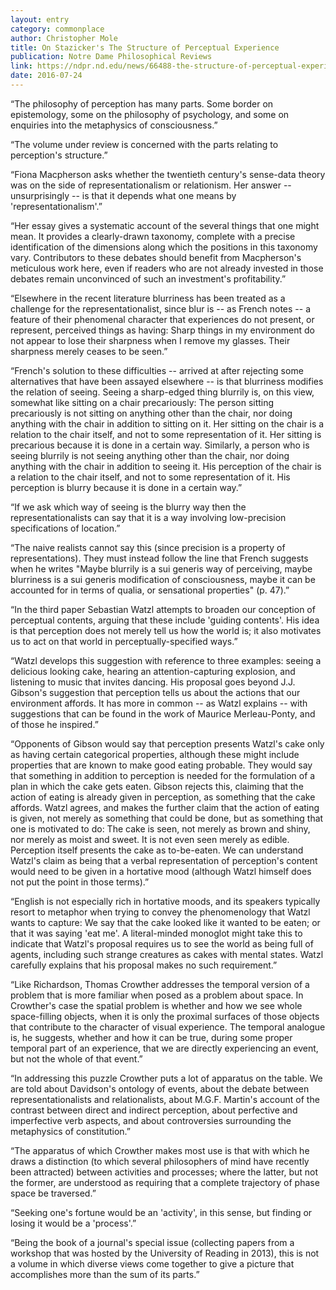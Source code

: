 ```yaml
---
layout: entry
category: commonplace
author: Christopher Mole
title: On Stazicker's The Structure of Perceptual Experience
publication: Notre Dame Philosophical Reviews
link: https://ndpr.nd.edu/news/66488-the-structure-of-perceptual-experience/
date: 2016-07-24
---
```


“The philosophy of perception has many parts. Some border on epistemology, some on the philosophy of psychology, and some on enquiries into the metaphysics of consciousness.”

“The volume under review is concerned with the parts relating to perception's structure.”

“Fiona Macpherson asks whether the twentieth century's sense-data theory was on the side of representationalism or relationism. Her answer -- unsurprisingly -- is that it depends what one means by 'representationalism'.”

“Her essay gives a systematic account of the several things that one might mean. It provides a clearly-drawn taxonomy, complete with a precise identification of the dimensions along which the positions in this taxonomy vary. Contributors to these debates should benefit from Macpherson's meticulous work here, even if readers who are not already invested in those debates remain unconvinced of such an investment's profitability.”

“Elsewhere in the recent literature blurriness has been treated as a challenge for the representationalist, since blur is -- as French notes -- a feature of their phenomenal character that experiences do not present, or represent, perceived things as having: Sharp things in my environment do not appear to lose their sharpness when I remove my glasses. Their sharpness merely ceases to be seen.”

“French's solution to these difficulties -- arrived at after rejecting some alternatives that have been assayed elsewhere -- is that blurriness modifies the relation of seeing. Seeing a sharp-edged thing blurrily is, on this view, somewhat like sitting on a chair precariously: The person sitting precariously is not sitting on anything other than the chair, nor doing anything with the chair in addition to sitting on it. Her sitting on the chair is a relation to the chair itself, and not to some representation of it. Her sitting is precarious because it is done in a certain way. Similarly, a person who is seeing blurrily is not seeing anything other than the chair, nor doing anything with the chair in addition to seeing it. His perception of the chair is a relation to the chair itself, and not to some representation of it. His perception is blurry because it is done in a certain way.”

“If we ask which way of seeing is the blurry way then the representationalists can say that it is a way involving low-precision specifications of location.”

“The naive realists cannot say this (since precision is a property of representations). They must instead follow the line that French suggests when he writes "Maybe blurrily is a sui generis way of perceiving, maybe blurriness is a sui generis modification of consciousness, maybe it can be accounted for in terms of qualia, or sensational properties" (p. 47).”

“In the third paper Sebastian Watzl attempts to broaden our conception of perceptual contents, arguing that these include 'guiding contents'. His idea is that perception does not merely tell us how the world is; it also motivates us to act on that world in perceptually-specified ways.”

“Watzl develops this suggestion with reference to three examples: seeing a delicious looking cake, hearing an attention-capturing explosion, and listening to music that invites dancing. His proposal goes beyond J.J. Gibson's suggestion that perception tells us about the actions that our environment affords. It has more in common -- as Watzl explains -- with suggestions that can be found in the work of Maurice Merleau-Ponty, and of those he inspired.”

“Opponents of Gibson would say that perception presents Watzl's cake only as having certain categorical properties, although these might include properties that are known to make good eating probable. They would say that something in addition to perception is needed for the formulation of a plan in which the cake gets eaten. Gibson rejects this, claiming that the action of eating is already given in perception, as something that the cake affords. Watzl agrees, and makes the further claim that the action of eating is given, not merely as something that could be done, but as something that one is motivated to do: The cake is seen, not merely as brown and shiny, nor merely as moist and sweet. It is not even seen merely as edible. Perception itself presents the cake as to-be-eaten. We can understand Watzl's claim as being that a verbal representation of perception's content would need to be given in a hortative mood (although Watzl himself does not put the point in those terms).”

“English is not especially rich in hortative moods, and its speakers typically resort to metaphor when trying to convey the phenomenology that Watzl wants to capture: We say that the cake looked like it wanted to be eaten; or that it was saying 'eat me'. A literal-minded monoglot might take this to indicate that Watzl's proposal requires us to see the world as being full of agents, including such strange creatures as cakes with mental states. Watzl carefully explains that his proposal makes no such requirement.”

“Like Richardson, Thomas Crowther addresses the temporal version of a problem that is more familiar when posed as a problem about space. In Crowther's case the spatial problem is whether and how we see whole space-filling objects, when it is only the proximal surfaces of those objects that contribute to the character of visual experience. The temporal analogue is, he suggests, whether and how it can be true, during some proper temporal part of an experience, that we are directly experiencing an event, but not the whole of that event.”

“In addressing this puzzle Crowther puts a lot of apparatus on the table. We are told about Davidson's ontology of events, about the debate between representationalists and relationalists, about M.G.F. Martin's account of the contrast between direct and indirect perception, about perfective and imperfective verb aspects, and about controversies surrounding the metaphysics of constitution.”

“The apparatus of which Crowther makes most use is that with which he draws a distinction (to which several philosophers of mind have recently been attracted) between activities and processes; where the latter, but not the former, are understood as requiring that a complete trajectory of phase space be traversed.”

“Seeking one's fortune would be an 'activity', in this sense, but finding or losing it would be a 'process'.”

“Being the book of a journal's special issue (collecting papers from a workshop that was hosted by the University of Reading in 2013), this is not a volume in which diverse views come together to give a picture that accomplishes more than the sum of its parts.”

